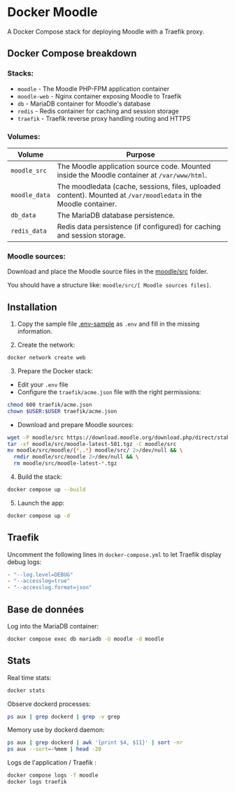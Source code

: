 # Docker Moodle

A Docker Compose stack for deploying Moodle with a Traefik proxy.

## Docker Compose breakdown

### Stacks:

- `moodle` - The Moodle PHP-FPM application container
- `moodle-web` - Nginx container exposing Moodle to Traefik
- `db` - MariaDB container for Moodle's database
- `redis` - Redis container for caching and session storage
- `traefik` - Traefik reverse proxy handling routing and HTTPS

### Volumes:

| Volume        | Purpose                                                                                                          |
| ------------- | ---------------------------------------------------------------------------------------------------------------- |
| `moodle_src`  | The Moodle application source code. Mounted inside the Moodle container at `/var/www/html`.                      |
| `moodle_data` | The moodledata (cache, sessions, files, uploaded content). Mounted at `/var/moodledata` in the Moodle container. |
| `db_data`     | The MariaDB database persistence.                                                                                |
| `redis_data`  | Redis data persistence (if configured) for caching and session storage.                                          |

### Moodle sources:

Download and place the Moodle source files in the [moodle/src](moodle/src) folder.

You should have a structure like: `moodle/src/[ Moodle sources files]`.

## Installation

1. Copy the sample file [.env-sample](.env-sample) as `.env` and fill in the missing information.

2. Create the network:

```sh
docker network create web
```

3. Prepare the Docker stack:

- Edit your `.env` file
- Configure the `traefik/acme.json` file with the right permissions:

```sh
chmod 600 traefik/acme.json
chown $USER:$USER traefik/acme.json
```

- Download and prepare Moodle sources:

```sh
wget -P moodle/src https://download.moodle.org/download.php/direct/stable501/moodle-latest-501.tgz
tar -xf moodle/src/moodle-latest-501.tgz -C moodle/src
mv moodle/src/moodle/{*,.*} moodle/src/ 2>/dev/null && \
  rmdir moodle/src/moodle 2>/dev/null && \
  rm moodle/src/moodle-latest-*.tgz
```

4. Build the stack:

```sh
docker compose up --build
```

5. Launch the app:

```sh
docker compose up -d
```

## Traefik

Uncomment the following lines in `docker-compose.yml` to let Traefik display debug logs:

```sh
- "--log.level=DEBUG"
- "--accesslog=true"
- "--accesslog.format=json"
```

## Base de données

Log into the MariaDB container:

```sh
docker compose exec db mariadb -U moodle -d moodle
```

## Stats

Real time stats:

```sh
docker stats
```

Observe dockerd processes:

```sh
ps aux | grep dockerd | grep -v grep
```

Memory use by dockerd daemon:

```sh
ps aux | grep dockerd | awk '{print $4, $11}' | sort -nr
ps aux --sort=-%mem | head -20
```

Logs de l'application / Traefik :

```sh
docker compose logs -f moodle
docker logs traefik
```
